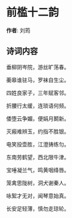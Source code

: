 # 前槛十二韵

**作者**: 刘筠

## 诗词内容

垂柳阴岑院，游丝旷荡春。

蘅皋谁驻马，罗袜自生尘。

四姓良家子，三年赋客邻。

折腰行太缓，连琐语何频。

倭堕云争媚，便娟月鬭新。

灭瘢难辨玉，约指不胜银。

电笑投壶胜，江澄𢭏练匀。

东南劳鹤望，西北限牛津。

宝唾凝兰气，鸣黄咽绛唇。

笼禽思陇树，洞犬谢秦人。

咏絮才无对，闻琴意始真。

长安足轻薄，慎勿走琼轮。


